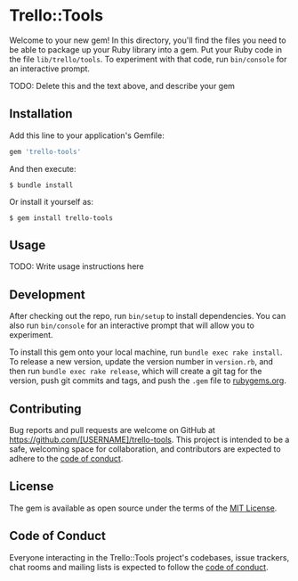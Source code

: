 # Trello::Tools

Welcome to your new gem! In this directory, you'll find the files you need to be able to package up your Ruby library into a gem. Put your Ruby code in the file `lib/trello/tools`. To experiment with that code, run `bin/console` for an interactive prompt.

TODO: Delete this and the text above, and describe your gem

## Installation

Add this line to your application's Gemfile:

```ruby
gem 'trello-tools'
```

And then execute:

    $ bundle install

Or install it yourself as:

    $ gem install trello-tools

## Usage

TODO: Write usage instructions here

## Development

After checking out the repo, run `bin/setup` to install dependencies. You can also run `bin/console` for an interactive prompt that will allow you to experiment.

To install this gem onto your local machine, run `bundle exec rake install`. To release a new version, update the version number in `version.rb`, and then run `bundle exec rake release`, which will create a git tag for the version, push git commits and tags, and push the `.gem` file to [rubygems.org](https://rubygems.org).

## Contributing

Bug reports and pull requests are welcome on GitHub at https://github.com/[USERNAME]/trello-tools. This project is intended to be a safe, welcoming space for collaboration, and contributors are expected to adhere to the [code of conduct](https://github.com/[USERNAME]/trello-tools/blob/master/CODE_OF_CONDUCT.md).


## License

The gem is available as open source under the terms of the [MIT License](https://opensource.org/licenses/MIT).

## Code of Conduct

Everyone interacting in the Trello::Tools project's codebases, issue trackers, chat rooms and mailing lists is expected to follow the [code of conduct](https://github.com/[USERNAME]/trello-tools/blob/master/CODE_OF_CONDUCT.md).
